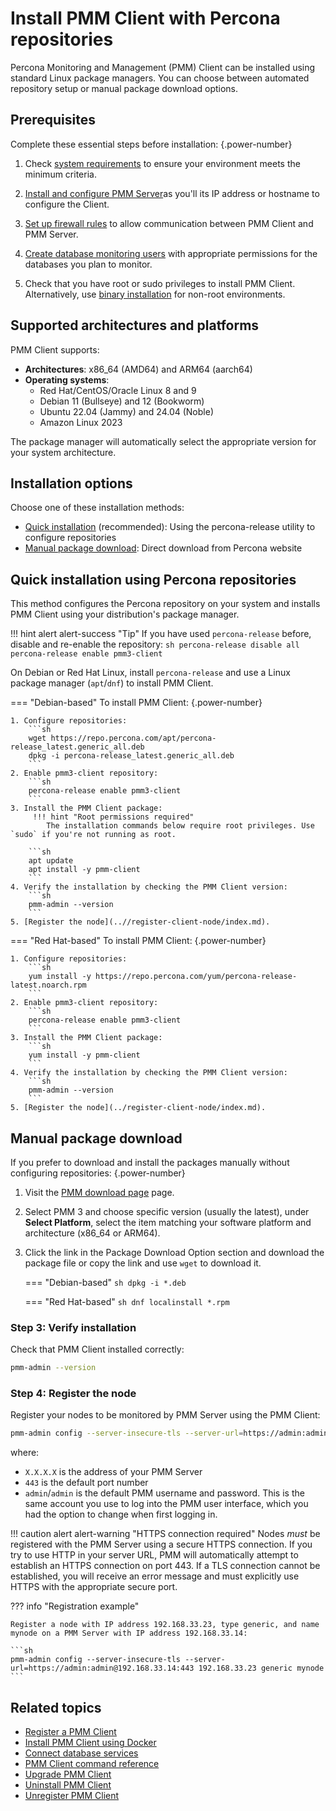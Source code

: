 # Install PMM Client with Percona repositories
Percona Monitoring and Management (PMM) Client can be installed using standard Linux package managers. You can choose between automated repository setup or manual package download options.

## Prerequisites

Complete these essential steps before installation:
{.power-number}

1. Check [system requirements](prerequisites.md) to ensure your environment meets the minimum criteria.

2. [Install and configure PMM Server](../install-pmm-server/index.md)as you'll its IP address or hostname to configure the Client.

3. [Set up firewall rules](../plan-pmm-installation/network_and_firewall.md) to allow communication between PMM Client and PMM Server.

4. [Create database monitoring users](prerequisites.md#database-monitoring-requirements) with appropriate permissions for the databases you plan to monitor.

5. Check that you have root or sudo privileges to install PMM Client. Alternatively, use [binary installation](binary_package.md) for non-root environments.

## Supported architectures and platforms
PMM Client supports:

- **Architectures**: x86_64 (AMD64) and ARM64 (aarch64)
- **Operating systems**:
    - Red Hat/CentOS/Oracle Linux 8 and 9
    - Debian 11 (Bullseye) and 12 (Bookworm)
    - Ubuntu 22.04 (Jammy) and 24.04 (Noble)
    - Amazon Linux 2023

The package manager will automatically select the appropriate version for your system architecture.

## Installation options
Choose one of these installation methods:

- [Quick installation](#quick-installation-using-percona-repositories) (recommended): Using the percona-release utility to configure repositories
- [Manual package download](#manual-package-download): Direct download from Percona website

## Quick installation using Percona repositories
This method configures the Percona repository on your system and installs PMM Client using your distribution's package manager.


!!! hint alert alert-success "Tip"
    If you have used `percona-release` before, disable and re-enable the repository:
    ```sh
    percona-release disable all
    percona-release enable pmm3-client
    ```

On Debian or Red Hat Linux, install `percona-release` and use a Linux package manager (`apt`/`dnf`) to install PMM Client.

=== "Debian-based"
    To install PMM Client:
    {.power-number}

    1. Configure repositories:
        ```sh
        wget https://repo.percona.com/apt/percona-release_latest.generic_all.deb
        dpkg -i percona-release_latest.generic_all.deb
        ```
    2. Enable pmm3-client repository:
        ```sh
        percona-release enable pmm3-client
        ```
    3. Install the PMM Client package:
         !!! hint "Root permissions required"
            The installation commands below require root privileges. Use `sudo` if you're not running as root.
        
        ```sh
        apt update
        apt install -y pmm-client
        ```
    4. Verify the installation by checking the PMM Client version:
        ```sh
        pmm-admin --version
        ```
    5. [Register the node](..//register-client-node/index.md).

=== "Red Hat-based"
    To install PMM Client:
    {.power-number}

    1. Configure repositories:
        ```sh
        yum install -y https://repo.percona.com/yum/percona-release-latest.noarch.rpm
        ```
    2. Enable pmm3-client repository:
        ```sh
        percona-release enable pmm3-client
        ```
    3. Install the PMM Client package:
        ```sh
        yum install -y pmm-client
        ```
    4. Verify the installation by checking the PMM Client version:
        ```sh
        pmm-admin --version
        ```
    5. [Register the node](../register-client-node/index.md).

## Manual package download

If you prefer to download and install the packages manually without configuring repositories:
{.power-number}

1. Visit the [PMM download page](https://www.percona.com/downloads/) page.
2. Select PMM 3 and choose specific version (usually the latest), under **Select Platform**, select the item matching your software platform and architecture (x86_64 or ARM64).
4. Click the link in the Package Download Option section and download the package file or copy the link and use `wget` to download it.

    === "Debian-based"
        ```sh
        dpkg -i *.deb
        ``` 

    === "Red Hat-based"
        ```sh
        dnf localinstall *.rpm
        ```

### Step 3: Verify installation

Check that PMM Client installed correctly:

```sh
pmm-admin --version
```

### Step 4: Register the node

Register your nodes to be monitored by PMM Server using the PMM Client:

```sh
pmm-admin config --server-insecure-tls --server-url=https://admin:admin@X.X.X.X:443
```

where: 

- `X.X.X.X` is the address of your PMM Server
- `443` is the default port number
- `admin`/`admin` is the default PMM username and password. This is the same account you use to log into the PMM user interface, which you had the option to change when first logging in.

!!! caution alert alert-warning "HTTPS connection required"
    Nodes *must* be registered with the PMM Server using a secure HTTPS connection. If you try to use HTTP in your server URL, PMM will automatically attempt to establish an HTTPS connection on port 443. If a TLS connection cannot be established, you will receive an error message and must explicitly use HTTPS with the appropriate secure port.

??? info "Registration example"

    Register a node with IP address 192.168.33.23, type generic, and name mynode on a PMM Server with IP address 192.168.33.14:

    ```sh
    pmm-admin config --server-insecure-tls --server-url=https://admin:admin@192.168.33.14:443 192.168.33.23 generic mynode
    ```

## Related topics

- [Register a PMM Client](../register-client-node/index.md) 
- [Install PMM Client using Docker](../install-pmm-client/docker.md) 
- [Connect database services](../install-pmm-client/connect-database/index.md) 
- [PMM Client command reference](../../use/commands/pmm-admin.md) 
- [Upgrade PMM Client](../../pmm-upgrade/upgrade_client.md) 
- [Uninstall PMM Client](../../uninstall-pmm/unregister_client.md)
- [Unregister PMM Client](../../uninstall-pmm/unregister_client.md)
